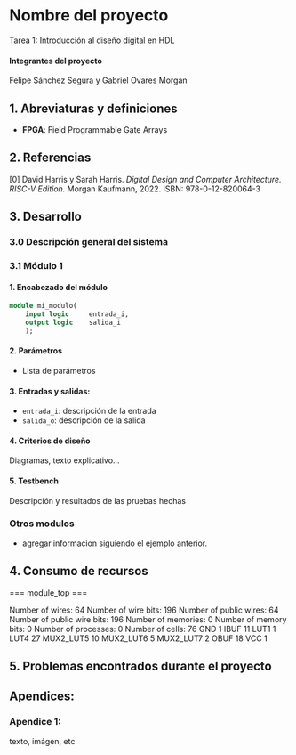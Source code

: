 # Nombre del proyecto
Tarea 1: Introducción al diseño digital en HDL 

#### Integrantes del proyecto
Felipe Sánchez Segura y Gabriel Ovares Morgan

## 1. Abreviaturas y definiciones
- **FPGA**: Field Programmable Gate Arrays

## 2. Referencias
[0] David Harris y Sarah Harris. *Digital Design and Computer Architecture. RISC-V Edition.* Morgan Kaufmann, 2022. ISBN: 978-0-12-820064-3

## 3. Desarrollo

### 3.0 Descripción general del sistema

### 3.1 Módulo 1
#### 1. Encabezado del módulo
```SystemVerilog
module mi_modulo(
    input logic     entrada_i,      
    output logic    salida_i 
    );
```
#### 2. Parámetros
- Lista de parámetros

#### 3. Entradas y salidas:
- `entrada_i`: descripción de la entrada
- `salida_o`: descripción de la salida

#### 4. Criterios de diseño
Diagramas, texto explicativo...

#### 5. Testbench
Descripción y resultados de las pruebas hechas

### Otros modulos
- agregar informacion siguiendo el ejemplo anterior.


## 4. Consumo de recursos
=== module_top ===

   Number of wires:                 64
   Number of wire bits:            196
   Number of public wires:          64
   Number of public wire bits:     196
   Number of memories:               0
   Number of memory bits:            0
   Number of processes:              0
   Number of cells:                 76
     GND                             1
     IBUF                           11
     LUT1                            1
     LUT4                           27
     MUX2_LUT5                      10
     MUX2_LUT6                       5
     MUX2_LUT7                       2
     OBUF                           18
     VCC                             1


## 5. Problemas encontrados durante el proyecto

## Apendices:
### Apendice 1:
texto, imágen, etc
